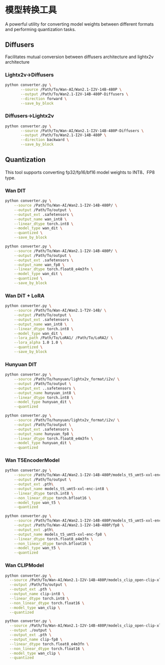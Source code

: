 # 模型转换工具

A powerful utility for converting model weights between different formats and performing quantization tasks.

## Diffusers
Facilitates mutual conversion between diffusers architecture and lightx2v architecture

### Lightx2v->Diffusers
```bash
python converter.py \
       --source /Path/To/Wan-AI/Wan2.1-I2V-14B-480P \
       --output /Path/To/Wan2.1-I2V-14B-480P-Diffusers \
       --direction forward \
       --save_by_block
```

### Diffusers->Lightx2v
```bash
python converter.py \
       --source /Path/To/Wan-AI/Wan2.1-I2V-14B-480P-Diffusers \
       --output /Path/To/Wan2.1-I2V-14B-480P \
       --direction backward \
       --save_by_block
```


## Quantization
This tool supports converting fp32/fp16/bf16 model weights to INT8、FP8 type.


### Wan DIT

```bash
python converter.py \
    --source /Path/To/Wan-AI/Wan2.1-I2V-14B-480P/ \
    --output /Path/To/output \
    --output_ext .safetensors \
    --output_name wan_int8 \
    --linear_dtype torch.int8 \
    --model_type wan_dit \
    --quantized \
    --save_by_block
```

```bash
python converter.py \
    --source /Path/To/Wan-AI/Wan2.1-I2V-14B-480P/ \
    --output /Path/To/output \
    --output_ext .safetensors \
    --output_name wan_fp8 \
    --linear_dtype torch.float8_e4m3fn \
    --model_type wan_dit \
    --quantized \
    --save_by_block
```

### Wan DiT + LoRA

```bash
python converter.py \
    --source /Path/To/Wan-AI/Wan2.1-T2V-14B/ \
    --output /Path/To/output \
    --output_ext .safetensors \
    --output_name wan_int8 \
    --linear_dtype torch.int8 \
    --model_type wan_dit \
    --lora_path /Path/To/LoRA1/ /Path/To/LoRA2/ \
    --lora_alpha 1.0 1.0 \
    --quantized \
    --save_by_block
```

### Hunyuan DIT

```bash
python converter.py \
    --source /Path/To/hunyuan/lightx2v_format/i2v/ \
    --output /Path/To/output \
    --output_ext ..safetensors \
    --output_name hunyuan_int8 \
    --linear_dtype torch.int8 \
    --model_type hunyuan_dit \
    --quantized
```

```bash
python converter.py \
    --source /Path/To/hunyuan/lightx2v_format/i2v/ \
    --output /Path/To/output \
    --output_ext .safetensors \
    --output_name hunyuan_fp8 \
    --linear_dtype torch.float8_e4m3fn \
    --model_type hunyuan_dit \
    --quantized
```


### Wan T5EncoderModel

```bash
python converter.py \
    --source /Path/To/Wan-AI/Wan2.1-I2V-14B-480P/models_t5_umt5-xxl-enc-bf16.pth \
    --output /Path/To/output \
    --output_ext .pth\
    --output_name models_t5_umt5-xxl-enc-int8 \
    --linear_dtype torch.int8 \
    --non_linear_dtype torch.bfloat16 \
    --model_type wan_t5 \
    --quantized
```

```bash
python converter.py \
    --source /Path/To/Wan-AI/Wan2.1-I2V-14B-480P/models_t5_umt5-xxl-enc-bf16.pth \
    --output /Path/To/Wan-AI/Wan2.1-I2V-14B-480P/fp8 \
    --output_ext .pth\
    --output_name models_t5_umt5-xxl-enc-fp8 \
    --linear_dtype torch.float8_e4m3fn \
    --non_linear_dtype torch.bfloat16 \
    --model_type wan_t5 \
    --quantized
```


### Wan CLIPModel

```bash
python converter.py \
  --source /Path/To/Wan-AI/Wan2.1-I2V-14B-480P/models_clip_open-clip-xlm-roberta-large-vit-huge-14.pth \
  --output /Path/To/output \
  --output_ext .pth \
  --output_name clip-int8 \
  --linear_dtype torch.int8 \
  --non_linear_dtype torch.float16 \
  --model_type wan_clip \
  --quantized

```
```bash
python converter.py \
  --source /Path/To/Wan-AI/Wan2.1-I2V-14B-480P/models_clip_open-clip-xlm-roberta-large-vit-huge-14.pth \
  --output ./output \
  --output_ext .pth \
  --output_name clip-fp8 \
  --linear_dtype torch.float8_e4m3fn \
  --non_linear_dtype torch.float16 \
  --model_type wan_clip \
  --quantized
```
